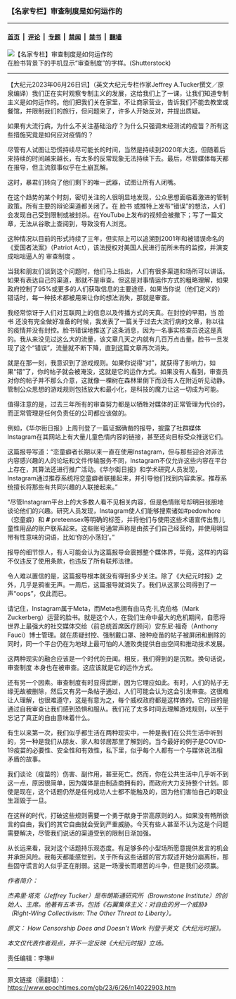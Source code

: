 ### 【名家专栏】审查制度是如何运作的

---

#### [首页](../../../..?n14022903) &nbsp;|&nbsp; [评论](../../../../../epoch-comment?n14022903) &nbsp;|&nbsp; [专题](../../../../../epoch-special?n14022903) &nbsp;|&nbsp; [禁闻](../../../../../epoch-news?n14022903) &nbsp;|&nbsp; [禁书](../../../../../books?n14022903) &nbsp;|&nbsp; [翻墙](https://github.com/gfw-breaker/nogfw/blob/master/README.md?n14022903)


<div><img alt="【名家专栏】审查制度是如何运作的" class="attachment-djy_600_400 size-djy_600_400 wp-post-image" src="https://i.epochtimes.com/assets/uploads/2023/06/id14022906-Shutterstock_1179614860-1200x800-600x400.jpg"/>
<div class="caption">
 在脸书背景下的手机显示“审查制度”的字样。(Shutterstock)
</div></div><hr/><div class="post_content" id="artbody" itemprop="articleBody">
 <!-- article content begin -->
 <p>
  【大纪元2023年06月26日讯】（英文大纪元专栏作家Jeffrey A.Tucker撰文／原泉编译）我们正在实时观察专制主义的发展，这给我们上了一课，让我们知道专制主义是如何运作的。他们把我们关在家里，不让商家营业，告诉我们不能去教堂或餐馆，并限制我们的旅行，但问题来了，许多人开始反对，并提出质疑。
 </p>
 <p>
  如果有大流行病，为什么不关注基础治疗？为什么只强调未经测试的疫苗？所有这些措施究竟是如何应对疫情的？
 </p>
 <p>
  尽管有人试图让恐慌持续尽可能长的时间，当然是持续到2020年大选，但随着后来持续的时间越来越长，有太多的反常现象无法持续下去。最后，尽管媒体每天都在报导，但主流叙事似乎在土崩瓦解。
 </p>
 <p>
  这时，暴君们转向了他们剩下的唯一武器，试图让所有人闭嘴。
 </p>
 <p>
  在这个趋势的某个时刻，密切关注的人很明显地发现，公众思想面临着激进的管制政策。所有主要的辩论渠道都关闭了。在
  <ok href="https://www.epochtimes.com/gb/tag/%E8%84%B8%E4%B9%A6.html">
   脸书
  </ok>
  或推特上发布“错误”的想法，人们会发现自己受到限制或被封杀。在YouTube上发布的视频会被撤下；写了一篇文章，无法从谷歌上查阅到，导致没有人浏览。
 </p>
 <p>
  这种情况以目前的形式持续了三年，但实际上可以追溯到2001年和被错误命名的《爱国者法案》（Patriot Act），该法授权对美国人民进行前所未有的监控，并演变成咄咄逼人的
  <ok href="https://www.epochtimes.com/gb/tag/%E5%AE%A1%E6%9F%A5%E5%88%B6%E5%BA%A6.html">
   审查制度
  </ok>
  。
 </p>
 <p>
  当我和朋友们谈到这个问题时，他们马上指出，人们有很多渠道和场所可以讲话。如果有表达自己的渠道，那就不是审查。但这是对事情运作方式的粗略理解，如果政府控制了95%或更多的人们获取信息的主要途径，如果当你说（他们定义的）错话时，每一种技术都被用来让你的想法消失，那就是审查。
 </p>
 <p>
  我经常惊讶于人们对互联网上的信息以及传播方式的天真。在封控的早期，当
  <ok href="https://www.epochtimes.com/gb/tag/%E8%84%B8%E4%B9%A6.html">
   脸书
  </ok>
  还没有完全做好准备的时候，我发表了一篇关于过去大流行病的文章，称以往的疫情并没有封控。脸书错误地推送了这条消息，因为一名事实核查员说这是真的。我从来没见过这么大的流量，该文章几天之内就有几百万点击量。脸书一旦发现了这个“错误”，流量就不断下降，直到这篇文章再次消失。
 </p>
 <p>
  就是在那一刻，我意识到了游戏规则。如果你说得“对”，就获得了影响力，如果“错”了，你的帖子就会被淹没，这就是它的运作方式。如果没有人看到，审查员对你的帖子并不那么介意，这就像一棵树在森林里倒下而没有人在附近听见动静。管制公众思想的游戏规则包括放大和最小化，是科技的魔力让这一切成为可能。
 </p>
 <p>
  值得注意的是，过去三年所有的审查努力都是以牺牲对媒体的正常管理为代价的，而正常管理是任何负责任的公司都应该做的。
 </p>
 <p>
  例如，《华尔街日报》上周刊登了一篇证据确凿的报导，披露了社群媒体Instagram在其网站上有大量儿童色情内容的链接，甚至还向目标受众推送它们。
 </p>
 <p>
  这篇报导写道：“恋童癖者长期以来一直在使用Instagram，但与那些迎合对非法内容感兴趣的人的论坛和文件传输服务不同，Instagram不仅允许这些内容在平台上存在，其算法还进行推广活动。《华尔街日报》和学术研究人员发现，Instagram通过推荐系统将恋童癖者联接起来，并引导他们找到内容卖家。推荐系统擅长将那些有共同兴趣的人联接起来。”
 </p>
 <p>
  “尽管Instagram平台上的大多数人看不见相关内容，但是色情账号却明目张胆地谈论他们的兴趣。研究人员发现，Instagram使人们能够搜索诸如#pedowhore（恋童癖）和
  <strong>
   #
  </strong>
  preteensex等明确的标签，并将他们与使用这些术语宣传出售儿童性用品的账户联系起来。这些账号通常声称是由孩子们自己经营的，并使用明显带有性意味的词语，比如‘你的小荡妇’。”
 </p>
 <p>
  报导的细节惊人，有人可能会认为这篇报导会震撼整个媒体界，毕竟，这样的内容不仅违反了使用条款，也违反了所有联邦法律。
 </p>
 <p>
  令人难以置信的是，这篇报导根本就没有得到多少关注。除了《大纪元时报》之外，几乎是鸦雀无声。一周后，这篇报导就消失了。我们从这家公司得到了一声“oops”，仅此而已。
 </p>
 <p>
  请记住，Instagram属于Meta，而Meta也拥有由马克‧扎克伯格（Mark Zuckerberg）运营的脸书。就是这个人，在我们生命中最大的危机期间，自愿将世界上最强大的社交媒体交给（前总统首席医疗顾问）安东尼‧福奇（Anthony Fauci）博士管理。就在质疑封控、强制戴口罩、接种疫苗的帖子被屏闭和删除的同时，同一个平台仍在为地球上最可怕的人渣败类提供自由空间和推动技术发展。
 </p>
 <p>
  这两种现实的融合应该是一个时代的丑闻。相反，我们得到的是沉默。换句话说，
  <ok href="https://www.epochtimes.com/gb/tag/%E5%AE%A1%E6%9F%A5%E5%88%B6%E5%BA%A6.html">
   审查制度
  </ok>
  本身也在被审查。这应该就是它的运作方式。
 </p>
 <p>
  还有另一个因素。审查制度有时显得武断，因为它理应如此。有时，人们的帖子无缘无故被删除，然后又有另一条帖子通过，人们可能会认为这会引发审查。这很难让人理解，也很难遵守，这是有意为之，每个威权政府都是这样做的。它的目的是通过自我审查让我们感到恐惧和服从。我们花了太多时间去理解游戏规则，以至于忘记了真正的自由意味着什么。
 </p>
 <p>
  有生以来第一次，我们似乎都生活在两种现实中，一种是我们在公共生活中听到的，另一种是我们从朋友、家人和邻居那里了解到的。当今最好的例子是COVID-19疫苗的必要性、安全性和有效性，私下里，似乎每个人都有一个与媒体说法相矛盾的故事。
 </p>
 <p>
  我们谈论（疫苗的）伤害、副作用，甚至死亡。然而，你在公共生活中几乎听不到这一点，原因很简单，因为媒体是由制造商拥有的，而政府大力支持整个计划。即使是现在，这个话题仍然是任何成功人士都不能触及的，因为他们害怕自己的职业生涯毁于一旦。
 </p>
 <p>
  在这样的时代，打破这些规则需要一个勇于献身于崇高原则的人。如果没有畅所欲言的自由，我们的其它自由就会受到严重威胁。今天有些人甚至不认为这是个问题需要解决，尽管我们说话的渠道受到的限制日渐加强。
 </p>
 <p>
  从长远来看，我对这个话题持乐观态度。有足够多的小型场所愿意提供发言的机会并承担风险。我每天都能感觉到，关于所有这些话题的官方叙述开始分崩离析，那些固守谎言的人似乎正在削弱。这是一场漫长而艰苦的斗争，但是我们必须赢。
 </p>
 <p>
  <em>
   作者简介：
  </em>
 </p>
 <p>
  <em>
   杰弗里·塔克（Jeffrey Tucker）是布朗斯通研究所（Brownstone Institute）的创始人、主席。他著有五本书，包括《右翼集体主义：对自由的另一个威胁》（Right-Wing Collectivism: The Other Threat to Liberty）。
  </em>
 </p>
 <p>
  <em>
   原文：
   <ok href="https://www.theepochtimes.com/how-censorship-does-and-does-not-work_5337835.html">
    How Censorship Does and Doesn’t Work
   </ok>
   刊登于英文《大纪元时报》。
  </em>
 </p>
 <p>
  <em>
   本文仅代表作者观点，并不一定反映《大纪元时报》立场。
  </em>
 </p>
 <p>
  责任编辑：李琳#
 </p>
 <!-- article content end -->
 <div id="below_article_ad">
 </div>
</div>


---

原文链接（需翻墙）：https://www.epochtimes.com/gb/23/6/26/n14022903.htm